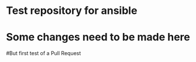 # Test repository for ansible
# Some changes need to be made here
#But first test of a Pull Request
